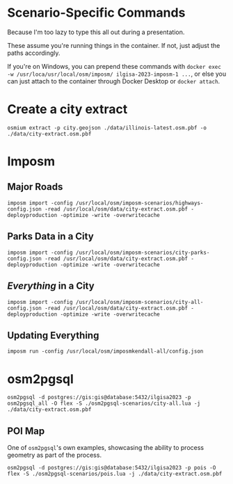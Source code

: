 # Scenario-Specific Commands

Because I'm too lazy to type this all out during a presentation.

These assume you're running things in the container. If not, just adjust the paths accordingly.

If you're on Windows, you can prepend these commands with `docker exec -w /usr/loca/usr/local/osm/imposm/ ilgisa-2023-imposm-1 ...`, or else you can just attach to the container through Docker Desktop or `docker attach`.

# Create a city extract

```shell
osmium extract -p city.geojson ./data/illinois-latest.osm.pbf -o ./data/city-extract.osm.pbf
```

# Imposm

## Major Roads

```shell
imposm import -config /usr/local/osm/imposm-scenarios/highways-config.json -read /usr/local/osm/data/city-extract.osm.pbf -deployproduction -optimize -write -overwritecache
```

## Parks Data in a City

```shell
imposm import -config /usr/local/osm/imposm-scenarios/city-parks-config.json -read /usr/local/osm/data/city-extract.osm.pbf -deployproduction -optimize -write -overwritecache
```

## *Everything* in a City

```shell
imposm import -config /usr/local/osm/imposm-scenarios/city-all-config.json -read /usr/local/osm/data/city-extract.osm.pbf -deployproduction -optimize -write -overwritecache
```

## Updating Everything

```shell
imposm run -config /usr/local/osm/imposmkendall-all/config.json
```

# osm2pgsql

```shell
osm2pgsql -d postgres://gis:gis@database:5432/ilgisa2023 -p osm2pgsql_all -O flex -S ./osm2pgsql-scenarios/city-all.lua -j ./data/city-extract.osm.pbf
```

## POI Map
One of `osm2pgsql`'s own examples, showcasing the ability to process geometry as part of the process.

```shell
osm2pgsql -d postgres://gis:gis@database:5432/ilgisa2023 -p pois -O flex -S ./osm2pgsql-scenarios/pois.lua -j ./data/city-extract.osm.pbf
```
